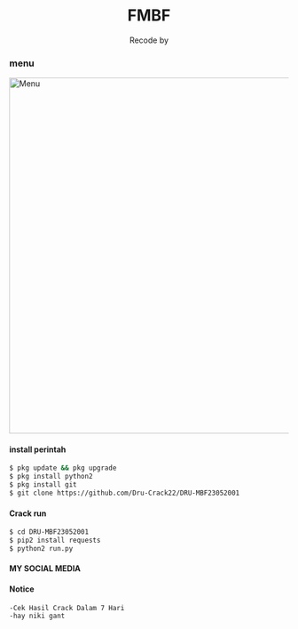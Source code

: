 <h1 align="center">
  FMBF
</h1>
</div>
<p align="center">
  Recode by <ARISMUNANDAR30://www.facebook.com/ARIS.MUNANDAR30a>
</p>
<p align="center">
 
### menu
 <img src="https://github.com/Dru-Crack22/DRU-MBF23052001/blob/main/Screenshot_20210604_230504.jpg" width="640" title="Menu" alt="Menu">
</p>



####  install perintah 
```bash
$ pkg update && pkg upgrade
$ pkg install python2
$ pkg install git
$ git clone https://github.com/Dru-Crack22/DRU-MBF23052001
```
#### Crack run
```bash
$ cd DRU-MBF23052001
$ pip2 install requests
$ python2 run.py
```
#### MY SOCIAL MEDIA


#### Notice 
```bash 
-Cek Hasil Crack Dalam 7 Hari
-hay niki gant
